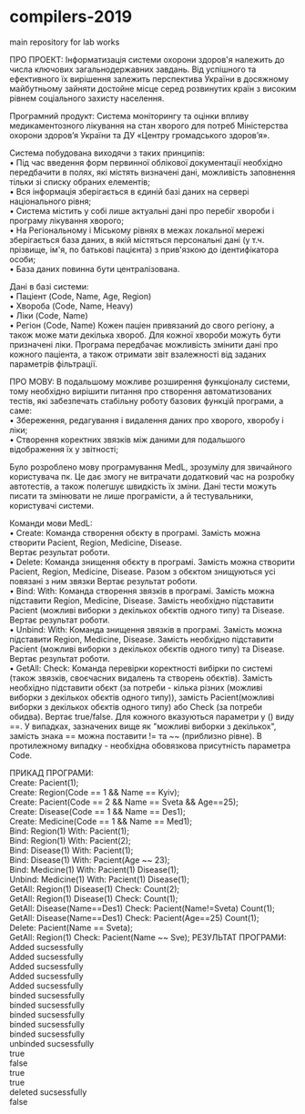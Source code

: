 # compilers-2019
main repository for lab works

ПРО ПРОЕКТ:
Інформатизація системи охорони здоров'я належить до числа ключових загальнодержавних завдань. Від успішного та ефективного їх вирішення залежить перспектива України в досяжному майбутньому зайняти достойне місце серед розвинутих країн з високим рівнем соціального захисту населення. 

Програмний продукт: Система моніторингу та оцінки впливу медикаментозного лікування на стан хворого для потреб Міністерства охорони здоров’я України та ДУ «Центру громадського здоров’я».

Система побудована виходячи з таких принципів:
<br>•	Під час введення форм первинної облікової документації необхідно передбачити в полях, які містять визначені дані, 
можливість заповнення тільки зі списку обраних  елементів;
<br>•	Вся інформація зберігається в єдиній базі даних на сервері національного рівня;
<br>•	Система містить у собі лише актуальні дані про перебіг хвороби і програму лікування хворого;
<br>•	На Регіональному і Міському рівнях в межах локальної мережі зберігається  база даних, в якій містяться персональні дані (у т.ч. прізвище, iм'я, по батькові пацієнта) з прив'язкою до ідентифікатора  особи;
<br>•	База даних повинна бути централізована.

Дані в базі системи:
<br>•	Паціент (Code, Name, Age, Region)
<br>•	Хвороба (Code, Name, Heavy)
<br>•	Ліки (Code, Name)
<br>•	Регіон (Code, Name)
Кожен паціен привязаний до свого регіону, а також може мати декілька хвороб. Для кожної хвороби можуть бути призначені ліки. Програма передбачає можливість змінити дані про кожного паціента, а також отримати звіт взалежності від заданих параметрів фільтрації.

ПРО МОВУ:
В подальшому можливе розширення функціоналу системи, тому необхідно вирішити питання про створення автоматизованих тестів, які забезпечать стабільну роботу базових функцій програми, а саме:
<br>•	Збереження, редагування і видалення даних про хворого, хворобу і ліки;
<br>•	Створення коректних звязків між даними для подальшого відображення їх у звітності;

Було розроблено мову програмування MedL, зрозумілу для звичайного користувача пк. Це дає змогу не витрачати додатковий час на розробку автотестів, а також полегшує швидкість їх зміни. Дані тести можуть писати та змінювати не лише програмісти, а й тестувальники, користувачі системи.

Команди мови MedL:
<br>  •	Create: <obj>
    Команда створення обєкту в програмі. Замість <obj> можна створити Pacient, Region, Medicine, Disease.   
    Вертає результат роботи.
<br>  •	Delete: <obj>
    Команда знищення обєкту в програмі. Замість <obj> можна створити Pacient, Region, Medicine, Disease. Разом з обєктом знищуються усі повязані з ним звязки
    Вертає результат роботи.
<br>  •	Bind: <obj1> With: <obj2>
    Команда створення звязків в програмі. Замість <obj1> можна підставити Region, Medicine, Disease. Замість <obj2> необхідно підставити Pacient (можливі виборки з декількох обєктів одного типу) та Disease.
    Вертає результат роботи.
<br>  •	Unbind: <obj1> With: <obj2>
    Команда знищення звязків в програмі. Замість <obj1> можна підставити Region, Medicine, Disease. Замість <obj2> необхідно підставити     Pacient (можливі виборки з декількох обєктів одного типу) та Disease.
    Вертає результат роботи.
<br>  •	GetAll: <path1> Check: <obj1>
    Команда перевірки коректності вибірки по системі (також звязків, своєчасних видалень та створень обєктів). Замість <path1> необхідно      підставити обєкт <obj> (за потреби - кілька різних (можливі виборки з декількох обєктів одного типу)), замість <obj1> Pacient(можливі виборки з декількох обєктів одного типу) або Check (за потреби обидва).
    Вертає true/false.
Для кожного <obj> вказуються параметри у () виду <param>==<value>. У випадках, зазначених вище як "можливі виборки з декількох", замість знака == можна поставити != та ~~ (приблизно рівне). В протилежному випадку - необхідна обовязкова присутність параметра Code.

ПРИКАД ПРОГРАМИ:
<br>        Create: Pacient(1);
<br>        Create: Region(Code == 1 && Name == Kyiv);
<br>        Create: Pacient(Code == 2 && Name == Sveta && Age==25);
<br>        Create: Disease(Code == 1 && Name == Des1);
<br>        Create: Medicine(Code == 1 && Name == Med1);
<br>       Bind: Region(1) With: Pacient(1);
<br>       Bind: Region(1) With: Pacient(2);
<br>        Bind: Disease(1) With: Pacient(1);
<br>        Bind: Disease(1) With: Pacient(Age ~~ 23);
<br>        Bind: Medicine(1) With: Pacient(1) Disease(1);
<br>        Unbind: Medicine(1) With: Pacient(1) Disease(1);
<br>        GetAll: Region(1) Disease(1) Check: Count(2);
<br>        GetAll: Region(1) Disease(1) Check: Count(1);
<br>        GetAll: Disease(Name==Des1) Check: Pacient(Name!=Sveta) Count(1);
<br>        GetAll: Disease(Name==Des1) Check: Pacient(Age==25) Count(1);
<br>        Delete: Pacient(Name == Sveta);
<br>        GetAll: Region(1) Check: Pacient(Name ~~ Sve);
РЕЗУЛЬТАТ ПРОГРАМИ:
<br>        Added sucsessfully
<br>        Added sucsessfully
<br>       Added sucsessfully
<br>        Added sucsessfully
<br>        Added sucsessfully
<br>        binded sucsessfully
<br>        binded sucsessfully
<br>        binded sucsessfully
<br>        binded sucsessfully
<br>        binded sucsessfully
<br>        unbinded sucsessfully
<br>        true
<br>        false
<br>        true
<br>        true
<br>        deleted sucsessfully
<br>        false
